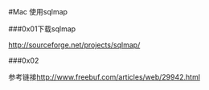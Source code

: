 #Mac 使用sqlmap

###0x01下载sqlmap

<http://sourceforge.net/projects/sqlmap/>

###0x02

参考链接<http://www.freebuf.com/articles/web/29942.html>